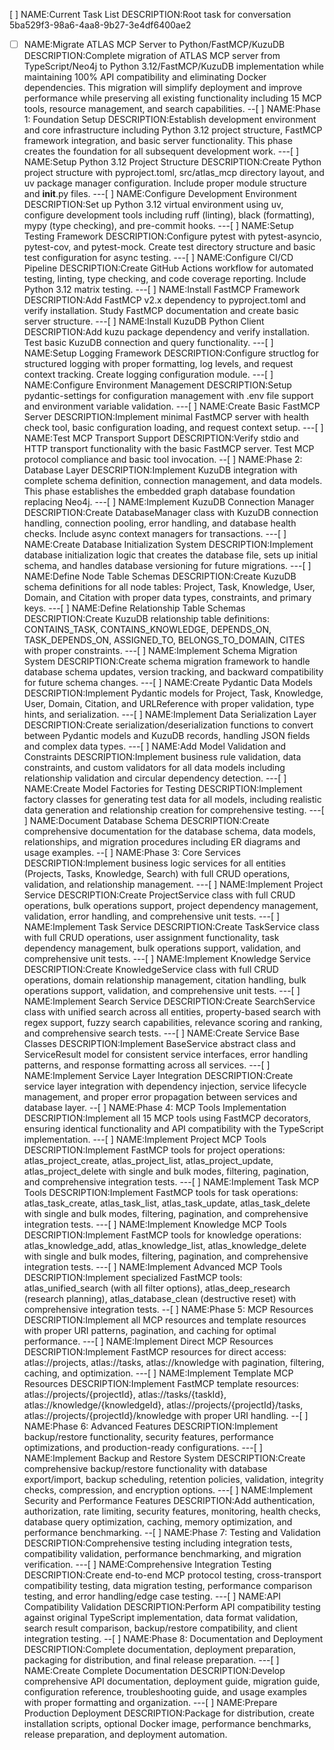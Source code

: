 [ ] NAME:Current Task List DESCRIPTION:Root task for conversation 5ba529f3-98a6-4aa8-9b27-3e4df6400ae2
-[ ] NAME:Migrate ATLAS MCP Server to Python/FastMCP/KuzuDB DESCRIPTION:Complete migration of ATLAS MCP server from TypeScript/Neo4j to Python 3.12/FastMCP/KuzuDB implementation while maintaining 100% API compatibility and eliminating Docker dependencies. This migration will simplify deployment and improve performance while preserving all existing functionality including 15 MCP tools, resource management, and search capabilities.
--[ ] NAME:Phase 1: Foundation Setup DESCRIPTION:Establish development environment and core infrastructure including Python 3.12 project structure, FastMCP framework integration, and basic server functionality. This phase creates the foundation for all subsequent development work.
---[ ] NAME:Setup Python 3.12 Project Structure DESCRIPTION:Create Python project structure with pyproject.toml, src/atlas_mcp directory layout, and uv package manager configuration. Include proper module structure and __init__.py files.
---[ ] NAME:Configure Development Environment DESCRIPTION:Set up Python 3.12 virtual environment using uv, configure development tools including ruff (linting), black (formatting), mypy (type checking), and pre-commit hooks.
---[ ] NAME:Setup Testing Framework DESCRIPTION:Configure pytest with pytest-asyncio, pytest-cov, and pytest-mock. Create test directory structure and basic test configuration for async testing.
---[ ] NAME:Configure CI/CD Pipeline DESCRIPTION:Create GitHub Actions workflow for automated testing, linting, type checking, and code coverage reporting. Include Python 3.12 matrix testing.
---[ ] NAME:Install FastMCP Framework DESCRIPTION:Add FastMCP v2.x dependency to pyproject.toml and verify installation. Study FastMCP documentation and create basic server structure.
---[ ] NAME:Install KuzuDB Python Client DESCRIPTION:Add kuzu package dependency and verify installation. Test basic KuzuDB connection and query functionality.
---[ ] NAME:Setup Logging Framework DESCRIPTION:Configure structlog for structured logging with proper formatting, log levels, and request context tracking. Create logging configuration module.
---[ ] NAME:Configure Environment Management DESCRIPTION:Setup pydantic-settings for configuration management with .env file support and environment variable validation.
---[ ] NAME:Create Basic FastMCP Server DESCRIPTION:Implement minimal FastMCP server with health check tool, basic configuration loading, and request context setup.
---[ ] NAME:Test MCP Transport Support DESCRIPTION:Verify stdio and HTTP transport functionality with the basic FastMCP server. Test MCP protocol compliance and basic tool invocation.
--[ ] NAME:Phase 2: Database Layer DESCRIPTION:Implement KuzuDB integration with complete schema definition, connection management, and data models. This phase establishes the embedded graph database foundation replacing Neo4j.
---[ ] NAME:Implement KuzuDB Connection Manager DESCRIPTION:Create DatabaseManager class with KuzuDB connection handling, connection pooling, error handling, and database health checks. Include async context managers for transactions.
---[ ] NAME:Create Database Initialization System DESCRIPTION:Implement database initialization logic that creates the database file, sets up initial schema, and handles database versioning for future migrations.
---[ ] NAME:Define Node Table Schemas DESCRIPTION:Create KuzuDB schema definitions for all node tables: Project, Task, Knowledge, User, Domain, and Citation with proper data types, constraints, and primary keys.
---[ ] NAME:Define Relationship Table Schemas DESCRIPTION:Create KuzuDB relationship table definitions: CONTAINS_TASK, CONTAINS_KNOWLEDGE, DEPENDS_ON, TASK_DEPENDS_ON, ASSIGNED_TO, BELONGS_TO_DOMAIN, CITES with proper constraints.
---[ ] NAME:Implement Schema Migration System DESCRIPTION:Create schema migration framework to handle database schema updates, version tracking, and backward compatibility for future schema changes.
---[ ] NAME:Create Pydantic Data Models DESCRIPTION:Implement Pydantic models for Project, Task, Knowledge, User, Domain, Citation, and URLReference with proper validation, type hints, and serialization.
---[ ] NAME:Implement Data Serialization Layer DESCRIPTION:Create serialization/deserialization functions to convert between Pydantic models and KuzuDB records, handling JSON fields and complex data types.
---[ ] NAME:Add Model Validation and Constraints DESCRIPTION:Implement business rule validation, data constraints, and custom validators for all data models including relationship validation and circular dependency detection.
---[ ] NAME:Create Model Factories for Testing DESCRIPTION:Implement factory classes for generating test data for all models, including realistic data generation and relationship creation for comprehensive testing.
---[ ] NAME:Document Database Schema DESCRIPTION:Create comprehensive documentation for the database schema, data models, relationships, and migration procedures including ER diagrams and usage examples.
--[ ] NAME:Phase 3: Core Services DESCRIPTION:Implement business logic services for all entities (Projects, Tasks, Knowledge, Search) with full CRUD operations, validation, and relationship management.
---[ ] NAME:Implement Project Service DESCRIPTION:Create ProjectService class with full CRUD operations, bulk operations support, project dependency management, validation, error handling, and comprehensive unit tests.
---[ ] NAME:Implement Task Service DESCRIPTION:Create TaskService class with full CRUD operations, user assignment functionality, task dependency management, bulk operations support, validation, and comprehensive unit tests.
---[ ] NAME:Implement Knowledge Service DESCRIPTION:Create KnowledgeService class with full CRUD operations, domain relationship management, citation handling, bulk operations support, validation, and comprehensive unit tests.
---[ ] NAME:Implement Search Service DESCRIPTION:Create SearchService class with unified search across all entities, property-based search with regex support, fuzzy search capabilities, relevance scoring and ranking, and comprehensive search tests.
---[ ] NAME:Create Service Base Classes DESCRIPTION:Implement BaseService abstract class and ServiceResult model for consistent service interfaces, error handling patterns, and response formatting across all services.
---[ ] NAME:Implement Service Layer Integration DESCRIPTION:Create service layer integration with dependency injection, service lifecycle management, and proper error propagation between services and database layer.
--[ ] NAME:Phase 4: MCP Tools Implementation DESCRIPTION:Implement all 15 MCP tools using FastMCP decorators, ensuring identical functionality and API compatibility with the TypeScript implementation.
---[ ] NAME:Implement Project MCP Tools DESCRIPTION:Implement FastMCP tools for project operations: atlas_project_create, atlas_project_list, atlas_project_update, atlas_project_delete with single and bulk modes, filtering, pagination, and comprehensive integration tests.
---[ ] NAME:Implement Task MCP Tools DESCRIPTION:Implement FastMCP tools for task operations: atlas_task_create, atlas_task_list, atlas_task_update, atlas_task_delete with single and bulk modes, filtering, pagination, and comprehensive integration tests.
---[ ] NAME:Implement Knowledge MCP Tools DESCRIPTION:Implement FastMCP tools for knowledge operations: atlas_knowledge_add, atlas_knowledge_list, atlas_knowledge_delete with single and bulk modes, filtering, pagination, and comprehensive integration tests.
---[ ] NAME:Implement Advanced MCP Tools DESCRIPTION:Implement specialized FastMCP tools: atlas_unified_search (with all filter options), atlas_deep_research (research planning), atlas_database_clean (destructive reset) with comprehensive integration tests.
--[ ] NAME:Phase 5: MCP Resources DESCRIPTION:Implement all MCP resources and template resources with proper URI patterns, pagination, and caching for optimal performance.
---[ ] NAME:Implement Direct MCP Resources DESCRIPTION:Implement FastMCP resources for direct access: atlas://projects, atlas://tasks, atlas://knowledge with pagination, filtering, caching, and optimization.
---[ ] NAME:Implement Template MCP Resources DESCRIPTION:Implement FastMCP template resources: atlas://projects/{projectId}, atlas://tasks/{taskId}, atlas://knowledge/{knowledgeId}, atlas://projects/{projectId}/tasks, atlas://projects/{projectId}/knowledge with proper URI handling.
--[ ] NAME:Phase 6: Advanced Features DESCRIPTION:Implement backup/restore functionality, security features, performance optimizations, and production-ready configurations.
---[ ] NAME:Implement Backup and Restore System DESCRIPTION:Create comprehensive backup/restore functionality with database export/import, backup scheduling, retention policies, validation, integrity checks, compression, and encryption options.
---[ ] NAME:Implement Security and Performance Features DESCRIPTION:Add authentication, authorization, rate limiting, security features, monitoring, health checks, database query optimization, caching, memory optimization, and performance benchmarking.
--[ ] NAME:Phase 7: Testing and Validation DESCRIPTION:Comprehensive testing including integration tests, compatibility validation, performance benchmarking, and migration verification.
---[ ] NAME:Comprehensive Integration Testing DESCRIPTION:Create end-to-end MCP protocol testing, cross-transport compatibility testing, data migration testing, performance comparison testing, and error handling/edge case testing.
---[ ] NAME:API Compatibility Validation DESCRIPTION:Perform API compatibility testing against original TypeScript implementation, data format validation, search result comparison, backup/restore compatibility, and client integration testing.
--[ ] NAME:Phase 8: Documentation and Deployment DESCRIPTION:Complete documentation, deployment preparation, packaging for distribution, and final release preparation.
---[ ] NAME:Create Complete Documentation DESCRIPTION:Develop comprehensive API documentation, deployment guide, migration guide, configuration reference, troubleshooting guide, and usage examples with proper formatting and organization.
---[ ] NAME:Prepare Production Deployment DESCRIPTION:Package for distribution, create installation scripts, optional Docker image, performance benchmarks, release preparation, and deployment automation.
